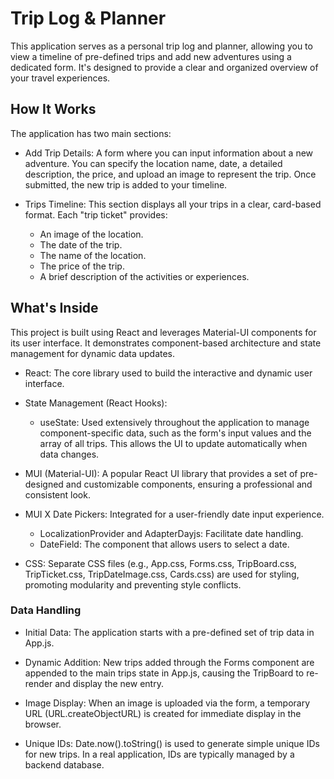 # Trip Log & Planner

This application serves as a personal trip log and planner, allowing you to view a timeline of pre-defined trips and add new adventures using a dedicated form. It's designed to provide a clear and organized overview of your travel experiences.

## How It Works

The application has two main sections:

- Add Trip Details: A form where you can input information about a new adventure. You can specify the location name, date, a detailed description, the price, and upload an image to represent the trip. Once submitted, the new trip is added to your timeline.

- Trips Timeline: This section displays all your trips in a clear, card-based format. Each "trip ticket" provides:
    -   An image of the location.
    -   The date of the trip.
    -   The name of the location.
    -   The price of the trip.
    -   A brief description of the activities or experiences.

## What's Inside

This project is built using React and leverages Material-UI components for its user interface. It demonstrates component-based architecture and state management for dynamic data updates.

-   React: The core library used to build the interactive and dynamic user interface.

-   State Management (React Hooks):
    -   useState: Used extensively throughout the application to manage component-specific data, such as the form's input values and the array of all trips. This allows the UI to update automatically when data changes.

-   MUI (Material-UI): A popular React UI library that provides a set of pre-designed and customizable components, ensuring a professional and consistent look.

-   MUI X Date Pickers: Integrated for a user-friendly date input experience.
    -   LocalizationProvider and AdapterDayjs: Facilitate date handling.
    -   DateField: The component that allows users to select a date.

-   CSS: Separate CSS files (e.g., App.css, Forms.css, TripBoard.css, TripTicket.css, TripDateImage.css, Cards.css) are used for styling, promoting modularity and preventing style conflicts.

### Data Handling

- Initial Data: The application starts with a pre-defined set of trip data in App.js.

- Dynamic Addition: New trips added through the Forms component are appended to the main trips state in App.js, causing the TripBoard to re-render and display the new entry.

- Image Display: When an image is uploaded via the form, a temporary URL (URL.createObjectURL) is created for immediate display in the browser.

- Unique IDs: Date.now().toString() is used to generate simple unique IDs for new trips. In a real application, IDs are typically managed by a backend database.
